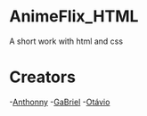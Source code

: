# AnimeFlix_HTML
A short work with html and css


# Creators
-[Anthonny](https://github.com/AnthonnyLac)
-[GaBriel](https://github.com/ZappGod)
-[Otávio](https://github.com/Hoff-Otavio)
